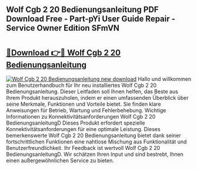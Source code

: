 ## Wolf Cgb 2 20 Bedienungsanleitung PDF Download Free - Part-pYi User Guide Repair - Service Owner Edition SFmVN

# <h2><a href="http://df3jrf.blite.top/?on=Wolf+Cgb+2+20+Bedienungsanleitung">🔗Download 👉🔴 Wolf Cgb 2 20 Bedienungsanleitung</a></h2>

[![Wolf Cgb 2 20 Bedienungsanleitung new download](https://i.imgur.com/lujVjoI.png)](http://df3jrf.blite.top/?on=Wolf+Cgb+2+20+Bedienungsanleitung)
Hallo und willkommen zum Benutzerhandbuch für Ihr neu installiertes Wolf Cgb 2 20 Bedienungsanleitung. Dieser Leitfaden soll Ihnen helfen, das Beste aus Ihrem Produkt herauszuholen, indem er einen umfassenden Überblick über seine Merkmale, Funktionen und Vorteile bietet. Sie finden klare Anweisungen für Betrieb, Wartung und Fehlerbehebung. Wichtige Informationen zu Konnektivitätsanforderungen Wolf Cgb 2 20 BedienungsanleitungD Dieses Produkt erfordert spezielle Konnektivitätsanforderungen für eine optimale Leistung. Dieses bemerkenswerte Wolf Cgb 2 20 Bedienungsanleitung bietet dank seiner fortschrittlichen Funktionen eine nahtlose Mischung aus Funktionalität und Benutzerfreundlichkeit. Ihr Feedback ist wertvoll Wolf Cgb 2 20 BedienungsanleitungD. Wir schätzen Ihren Input und sind bestrebt, Ihnen einen außergewöhnlichen Service zu bieten.
